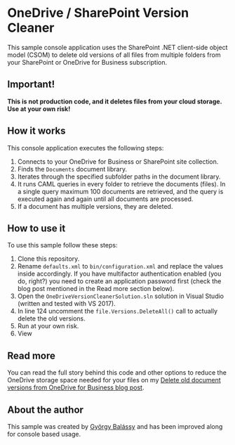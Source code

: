 # OneDrive / SharePoint Version Cleaner

This sample console application uses the SharePoint .NET client-side object model (CSOM) to delete old versions of all files from multiple folders from your SharePoint or OneDrive for Business subscription.

## Important!

**This is not production code, and it deletes files from your cloud storage. Use at your own risk!**

## How it works

This console application executes the following steps:

1. Connects to your OneDrive for Business or SharePoint site collection.
2. Finds the `Documents` document library.
3. Iterates through the specified subfolder paths in the document library.
4. It runs CAML queries in every folder to retrieve the documents (files). In a single query maximum 100 documents are retrieved, and the query is executed again and again until all documents are processed.
5. If a document has multiple versions, they are deleted.

## How to use it

To use this sample follow these steps:

1. Clone this repository.
2. Rename `defaults.xml` to `bin/configuration.xml` and replace the values inside accordingly. If you have multifactor authentication enabled (you do, right?) you need to create an application password first (check the blog post mentioned in the Read more section below).
3. Open the `OneDriveVersionCleanerSolution.sln` solution in Visual Studio (written and tested with VS 2017).
4. In line 124 uncomment the `file.Versions.DeleteAll()` call to actually delete the old versions.
5. Run at your own risk.
6. View 

## Read more

You can read the full story behind this code and other options to reduce the OneDrive storage space needed for your files on my [Delete old document versions from OneDrive for Business blog post](https://gyorgybalassy.wordpress.com/2018/11/11/delete-old-document-versions-from-sharepoint-onedrive/). 

## About the author

This sample was created by [György Balássy](https://linkedin.com/in/balassy) and has been improved along for console based usage.
